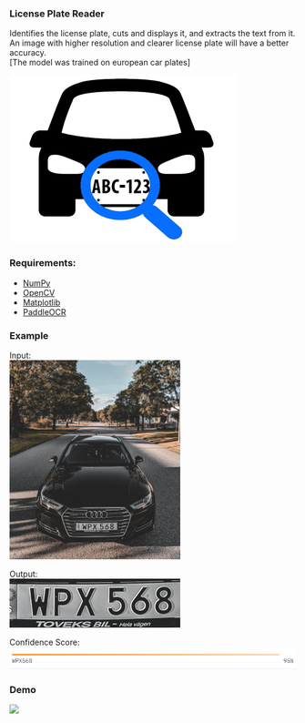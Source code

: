 ### License Plate Reader
Identifies the license plate, cuts and displays it, and extracts the text from it. <br>
An image with higher resolution and clearer license plate will have a better accuracy.<br>
[The model was trained on european car plates]

<img src="extras/header.jpg" width="400">

### Requirements:
* [NumPy](http://www.numpy.org/)
* [OpenCV](https://docs.opencv.org/4.x/)
* [Matplotlib](http://matplotlib.org/)
* [PaddleOCR](https://github.com/PaddlePaddle/PaddleOCR)

### Example
Input:
<br>
<img src="extras/car.jpg" width="300" height="350">

Output:
<br>
<img src="extras/plate.png" width="300">

Confidence Score:
<br>
<img src="extras/confidence.png" width="600">

### Demo
<a href="https://huggingface.co/spaces/georgescutelnicu/license-plate-reader">
    <img src="https://img.shields.io/badge/Deployed%20on%20Hugging%20Face%20with%20Gradio-FFA500"></img>
</a>
